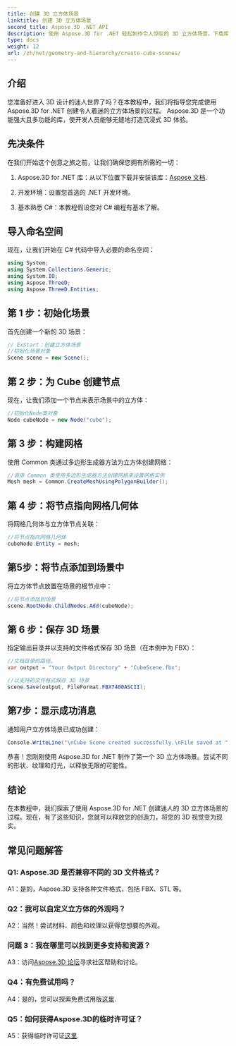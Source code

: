 ```yaml
---
title: 创建 3D 立方体场景
linktitle: 创建 3D 立方体场景
second_title: Aspose.3D .NET API
description: 使用 Aspose.3D for .NET 轻松制作令人惊叹的 3D 立方体场景。下载库，按照我们的分步指南进行操作，然后释放。
type: docs
weight: 12
url: /zh/net/geometry-and-hierarchy/create-cube-scenes/
---
```

## 介绍

您准备好进入 3D 设计的迷人世界了吗？在本教程中，我们将指导您完成使用 Aspose.3D for .NET 创建令人着迷的立方体场景的过程。 Aspose.3D 是一个功能强大且多功能的库，使开发人员能够无缝地打造沉浸式 3D 体验。

## 先决条件

在我们开始这个创意之旅之前，让我们确保您拥有所需的一切：

1.  Aspose.3D for .NET 库：从以下位置下载并安装该库：[Aspose 文档](https://reference.aspose.com/3d/net/).

2. 开发环境：设置您首选的 .NET 开发环境。

3. 基本熟悉 C#：本教程假设您对 C# 编程有基本了解。

## 导入命名空间

现在，让我们开始在 C# 代码中导入必要的命名空间：

```csharp
using System;
using System.Collections.Generic;
using System.IO;
using Aspose.ThreeD;
using Aspose.ThreeD.Entities;
```

## 第 1 步：初始化场景

首先创建一个新的 3D 场景：

```csharp
// ExStart：创建立方体场景
//初始化场景对象
Scene scene = new Scene();
```

## 第 2 步：为 Cube 创建节点

现在，让我们添加一个节点来表示场景中的立方体：

```csharp
//初始化Node类对象
Node cubeNode = new Node("cube");
```

## 第 3 步：构建网格

使用 Common 类通过多边形生成器方法为立方体创建网格：

```csharp
//调用 Common 类使用多边形生成器方法创建网格来设置网格实例
Mesh mesh = Common.CreateMeshUsingPolygonBuilder();
```

## 第 4 步：将节点指向网格几何体

将网格几何体与立方体节点关联：

```csharp
//将节点指向网格几何体
cubeNode.Entity = mesh;
```

## 第5步：将节点添加到场景中

将立方体节点放置在场景的根节点中：

```csharp
//将节点添加到场景
scene.RootNode.ChildNodes.Add(cubeNode);
```

## 第 6 步：保存 3D 场景

指定输出目录并以支持的文件格式保存 3D 场景（在本例中为 FBX）：

```csharp
//文档目录的路径。
var output = "Your Output Directory" + "CubeScene.fbx";

//以支持的文件格式保存 3D 场景
scene.Save(output, FileFormat.FBX7400ASCII);
```

## 第7步：显示成功消息

通知用户立方体场景已成功创建：

```csharp
Console.WriteLine("\nCube Scene created successfully.\nFile saved at " + output);
```

恭喜！您刚刚使用 Aspose.3D for .NET 制作了第一个 3D 立方体场景。尝试不同的形状、纹理和灯光，以释放无限的可能性。

## 结论

在本教程中，我们探索了使用 Aspose.3D for .NET 创建迷人的 3D 立方体场景的过程。现在，有了这些知识，您就可以释放您的创造力，将您的 3D 视觉变为现实。

## 常见问题解答

### Q1: Aspose.3D 是否兼容不同的 3D 文件格式？

A1：是的，Aspose.3D 支持各种文件格式，包括 FBX、STL 等。

### Q2：我可以自定义立方体的外观吗？

A2：当然！尝试材料、颜色和纹理以获得您想要的外观。

### 问题 3：我在哪里可以找到更多支持和资源？

 A3：访问[Aspose.3D 论坛](https://forum.aspose.com/c/3d/18)寻求社区帮助和讨论。

### Q4：有免费试用吗？

 A4：是的，您可以探索免费试用版[这里](https://releases.aspose.com/).

### Q5：如何获得Aspose.3D的临时许可证？

 A5：获得临时许可证[这里](https://purchase.aspose.com/temporary-license/).